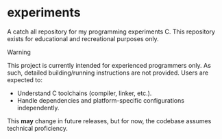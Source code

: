 # experiments

A catch all repository for my programming experiments C. This repository exists for educational and recreational purposes only.

> [!WARNING]
> This project is currently intended for experienced programmers only. As such, detailed building/running instructions are not provided. Users are expected to:
>
> - Understand C toolchains (compiler, linker, etc.).
> - Handle dependencies and platform-specific configurations independently.
>
> This **may** change in future releases, but for now, the codebase assumes technical proficiency.

